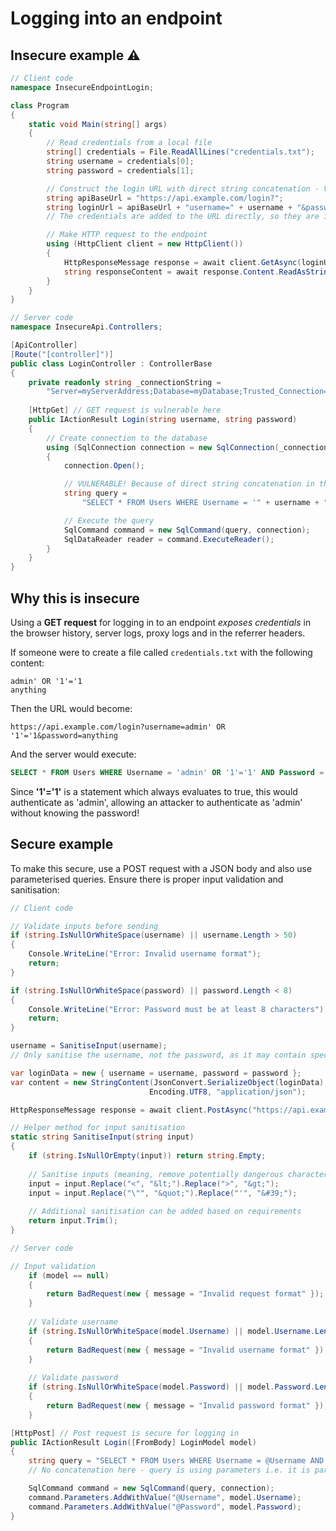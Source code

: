 # Logging into an endpoint

## Insecure example ⚠️

```csharp
// Client code
namespace InsecureEndpointLogin;

class Program
{
    static void Main(string[] args)
    {
        // Read credentials from a local file
        string[] credentials = File.ReadAllLines("credentials.txt");
        string username = credentials[0];
        string password = credentials[1];

        // Construct the login URL with direct string concatenation - VULNERABLE
        string apiBaseUrl = "https://api.example.com/login?";
        string loginUrl = apiBaseUrl + "username=" + username + "&password=" + password;
        // The credentials are added to the URL directly, so they are in plain view!

        // Make HTTP request to the endpoint
        using (HttpClient client = new HttpClient())
        {
            HttpResponseMessage response = await client.GetAsync(loginUrl);
            string responseContent = await response.Content.ReadAsStringAsync();
        }
    }
}
```

```csharp
// Server code
namespace InsecureApi.Controllers;

[ApiController]
[Route("[controller]")]
public class LoginController : ControllerBase
{
    private readonly string _connectionString = 
        "Server=myServerAddress;Database=myDatabase;Trusted_Connection=True;";
    
    [HttpGet] // GET request is vulnerable here
    public IActionResult Login(string username, string password)
    {
        // Create connection to the database
        using (SqlConnection connection = new SqlConnection(_connectionString))
        {
            connection.Open();

            // VULNERABLE! Because of direct string concatenation in the SQL query
            string query = 
                "SELECT * FROM Users WHERE Username = '" + username + "' AND Password = '" + password + "'";

            // Execute the query
            SqlCommand command = new SqlCommand(query, connection);
            SqlDataReader reader = command.ExecuteReader();
        }
    }
}
```

## Why this is insecure

Using a **GET request** for logging in to an endpoint *exposes credentials* in the browser history, server logs, proxy logs and in the referrer headers.

If someone were to create a file called `credentials.txt` with the following content:

```plaintext
admin' OR '1'='1
anything
```

Then the URL would become:

```plaintext
https://api.example.com/login?username=admin' OR '1'='1&password=anything
```

And the server would execute:

```sql
SELECT * FROM Users WHERE Username = 'admin' OR '1'='1' AND Password = 'anything'
```

Since **'1'='1'** is a statement which always evaluates to true, this would authenticate as 'admin', allowing an attacker to authenticate as 'admin' without knowing the password!

## Secure example

To make this secure, use a POST request with a JSON body and also use parameterised queries. Ensure there is proper input validation and sanitisation:

```csharp
// Client code

// Validate inputs before sending
if (string.IsNullOrWhiteSpace(username) || username.Length > 50)
{
    Console.WriteLine("Error: Invalid username format");
    return;
}

if (string.IsNullOrWhiteSpace(password) || password.Length < 8)
{
    Console.WriteLine("Error: Password must be at least 8 characters");
    return;
}

username = SanitiseInput(username);
// Only sanitise the username, not the password, as it may contain special characters

var loginData = new { username = username, password = password };
var content = new StringContent(JsonConvert.SerializeObject(loginData), 
                               Encoding.UTF8, "application/json");

HttpResponseMessage response = await client.PostAsync("https://api.example.com/login", content);

// Helper method for input sanitisation
static string SanitiseInput(string input)
{
    if (string.IsNullOrEmpty(input)) return string.Empty;
    
    // Sanitise inputs (meaning, remove potentially dangerous characters)
    input = input.Replace("<", "&lt;").Replace(">", "&gt;");
    input = input.Replace("\"", "&quot;").Replace("'", "&#39;");
    
    // Additional sanitisation can be added based on requirements
    return input.Trim();
}
```

```csharp
// Server code

// Input validation
    if (model == null)
    {
        return BadRequest(new { message = "Invalid request format" });
    }
    
    // Validate username
    if (string.IsNullOrWhiteSpace(model.Username) || model.Username.Length > 50)
    {
        return BadRequest(new { message = "Invalid username format" });
    }
    
    // Validate password
    if (string.IsNullOrWhiteSpace(model.Password) || model.Password.Length < 8)
    {
        return BadRequest(new { message = "Invalid password format" });
    }

[HttpPost] // Post request is secure for logging in
public IActionResult Login([FromBody] LoginModel model)
{
    string query = "SELECT * FROM Users WHERE Username = @Username AND Password = @Password";
    // No concatenation here - query is using parameters i.e. it is parameterised

    SqlCommand command = new SqlCommand(query, connection);
    command.Parameters.AddWithValue("@Username", model.Username);
    command.Parameters.AddWithValue("@Password", model.Password);
}
```
